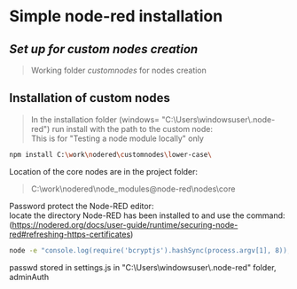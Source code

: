 # Simple node-red installation

## _Set up for custom nodes creation_

> Working folder _customnodes_
> for nodes creation

## Installation of custom nodes

> In the installation folder (windows= "C:\Users\windowsuser\\.node-red") run install with the path to the custom node:  
> This is for "Testing a node module locally" only

```sh
npm install C:\work\nodered\customnodes\lower-case\
```

Location of the core nodes are in the project folder:

> C:\work\nodered\node_modules\@node-red\nodes\core

Password protect the Node-RED editor:  
locate the directory Node-RED has been installed to and use the command: (https://nodered.org/docs/user-guide/runtime/securing-node-red#refreshing-https-certificates)

```sh
node -e "console.log(require('bcryptjs').hashSync(process.argv[1], 8));" your-password-here
```

passwd stored in settings.js in "C:\Users\windowsuser\\.node-red" folder, adminAuth
